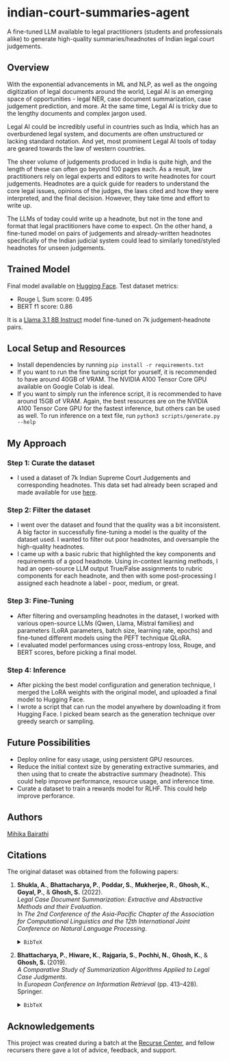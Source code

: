 # indian-court-summaries-agent
A fine-tuned LLM available to legal practitioners (students and professionals alike) to generate high-quality summaries/headnotes of Indian legal court judgements. 

## Overview
With the exponential advancements in ML and NLP, as well as the ongoing digitization of legal documents around the world, Legal AI is an emerging space of opportunities - legal NER, case document summarization, case judgement prediction, and more. At the same time, Legal AI is tricky due to the lengthy documents and complex jargon used.

Legal AI could be incredibly useful in countries such as India, which has an overburdened legal system, and documents are often unstructured or lacking standard notation. And yet, most prominent Legal AI tools of today are geared towards the law of western countries. 

The sheer volume of judgements produced in India is quite high, and the length of these can often go beyond 100 pages each. As a result, law practitioners rely on legal experts and editors to write headnotes for court judgements. Headnotes are a quick guide for readers to understand the core legal issues, opinions of the judges, the laws cited and how they were interpreted, and the final decision. However, they take time and effort to write up. 

The LLMs of today could write up a headnote, but not in the tone and format that legal practitioners have come to expect. On the other hand, a fine-tuned model on pairs of judgements and already-written headnotes specifically of the Indian judicial system could lead to similarly toned/styled headnotes for unseen judgements. 

## Trained Model
Final model available on [Hugging Face](https://huggingface.co/mihikabairathi/merged-llama-indian-court-headnotes). Test dataset metrics:
- Rouge L Sum score: 0.495
- BERT f1 score: 0.86

It is a [Llama 3.1 8B Instruct](https://huggingface.co/meta-llama/Llama-3.1-8B-Instruct) model fine-tuned on 7k judgement-headnote pairs. 

## Local Setup and Resources
- Install dependencies by running `pip install -r requirements.txt`
- If you want to run the fine tuning script for yourself, it is recommended to have around 40GB of VRAM. The NVIDIA A100 Tensor Core GPU available on Google Colab is ideal.
- If you want to simply run the inference script, it is recommended to have around 15GB of VRAM. Again, the best resources are on the NVIDIA A100 Tensor Core GPU for the fastest inference, but others can be used as well. To run inference on a text file, run `python3 scripts/generate.py --help`

## My Approach
### Step 1: Curate the dataset
- I used a dataset of 7k Indian Supreme Court Judgements and corresponding headnotes. This data set had already been scraped and made available for use [here](https://github.com/Law-AI/summarization). 

### Step 2: Filter the dataset
- I went over the dataset and found that the quality was a bit inconsistent. A big factor in successfully fine-tuning a model is the quality of the dataset used. I wanted to filter out poor headnotes, and oversample the high-quality headnotes. 
- I came up with a basic rubric that highlighted the key components and requirements of a good headnote. Using in-context learning methods, I had an open-source LLM output True/False assignments to rubric components for each headnote, and then with some post-processing I assigned each headnote a label - poor, medium, or great. 

### Step 3: Fine-Tuning
- After filtering and oversampling headnotes in the dataset, I worked with various open-source LLMs (Qwen, Llama, Mistral families) and parameters (LoRA parameters, batch size, learning rate, epochs) and fine-tuned different models using the PEFT technique QLoRA.
- I evaluated model performances using cross-entropy loss, Rouge, and BERT scores, before picking a final model. 

### Step 4: Inference
- After picking the best model configuration and generation technique, I merged the LoRA weights with the original model, and uploaded a final model to Hugging Face. 
- I wrote a script that can run the model anywhere by downloading it from Hugging Face. I picked beam search as the generation technique over greedy search or sampling. 

## Future Possibilities
- Deploy online for easy usage, using persistent GPU resources. 
- Reduce the initial context size by generating extractive summaries, and then using that to create the abstractive summary (headnote). This could help improve performance, resource usage, and inference time. 
- Curate a dataset to train a rewards model for RLHF. This could help improve perforance. 

## Authors
[Mihika Bairathi](https://www.linkedin.com/in/mihikabairathi/)

## Citations
The original dataset was obtained from the following papers:

1. **Shukla, A.**, **Bhattacharya, P.**, **Poddar, S.**, **Mukherjee, R.**, **Ghosh, K.**, **Goyal, P.**, & **Ghosh, S.** (2022).  
   *Legal Case Document Summarization: Extractive and Abstractive Methods and their Evaluation*.  
   In *The 2nd Conference of the Asia-Pacific Chapter of the Association for Computational Linguistics and the 12th International Joint Conference on Natural Language Processing*.

   <details>
     <summary><code>BibTeX</code></summary>

   ```bibtex
    @inproceedings{shukla2022,
        title={Legal Case Document Summarization: Extractive and Abstractive Methods and their Evaluation},
        author={Shukla, Abhay and Bhattacharya, Paheli and Poddar, Soham and Mukherjee, Rajdeep and Ghosh, Kripabandhu and Goyal, Pawan and Ghosh, Saptarshi},
        booktitle={The 2nd Conference of the Asia-Pacific Chapter of the Association for Computational Linguistics and the 12th International Joint Conference on Natural Language Processing},
        year={2022}
    }
    ```

2. **Bhattacharya, P.**, **Hiware, K.**, **Rajgaria, S.**, **Pochhi, N.**, **Ghosh, K.**, & **Ghosh, S.** (2019).  
   *A Comparative Study of Summarization Algorithms Applied to Legal Case Judgments*.  
   In *European Conference on Information Retrieval* (pp. 413–428). Springer.

   <details>
     <summary><code>BibTeX</code></summary>

   ```bibtex
    @inproceedings{bhattacharya2019comparative,
        title={A comparative study of summarization algorithms applied to legal case judgments},
        author={Bhattacharya, Paheli and Hiware, Kaustubh and Rajgaria, Subham and Pochhi, Nilay and Ghosh, Kripabandhu and Ghosh, Saptarshi},
        booktitle={European Conference on Information Retrieval},
        pages={413--428},
        year={2019},
        organization={Springer}
    }
    ```

## Acknowledgements
This project was created during a batch at the [Recurse Center](https://www.recurse.com/), and fellow recursers there gave a lot of advice, feedback, and support. 
